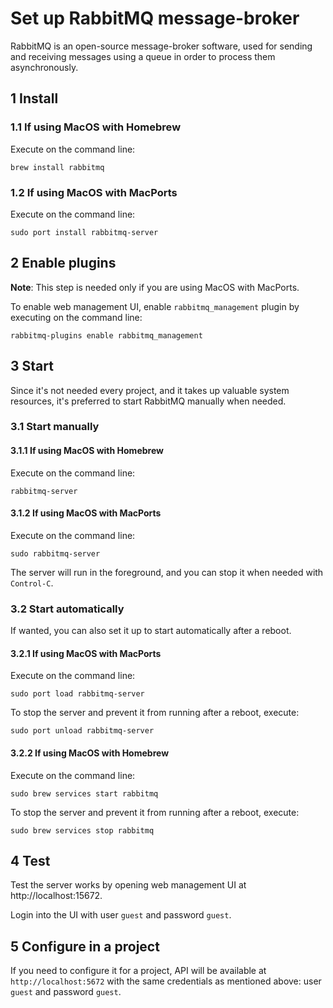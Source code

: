 # Set up RabbitMQ message-broker

RabbitMQ is an open-source message-broker software, used for sending and
receiving messages using a queue in order to process them asynchronously.

## 1 Install

### 1.1 If using MacOS with Homebrew

Execute on the command line:

```console
brew install rabbitmq
```

### 1.2 If using MacOS with MacPorts

Execute on the command line:

```console
sudo port install rabbitmq-server
```

## 2 Enable plugins

**Note**: This step is needed only if you are using MacOS with MacPorts.

To enable web management UI, enable `rabbitmq_management` plugin by executing on
the command line:

```console
rabbitmq-plugins enable rabbitmq_management
```

## 3 Start

Since it's not needed every project, and it takes up valuable system resources,
it's preferred to start RabbitMQ manually when needed.

### 3.1 Start manually

#### 3.1.1 If using MacOS with Homebrew

Execute on the command line:

```console
rabbitmq-server
```

#### 3.1.2 If using MacOS with MacPorts

Execute on the command line:

```console
sudo rabbitmq-server
```

The server will run in the foreground, and you can stop it when needed with
`Control-C`.

### 3.2 Start automatically

If wanted, you can also set it up to start automatically after a reboot.

#### 3.2.1 If using MacOS with MacPorts

Execute on the command line:

```console
sudo port load rabbitmq-server
```

To stop the server and prevent it from running after a reboot, execute:

```console
sudo port unload rabbitmq-server
```

#### 3.2.2 If using MacOS with Homebrew

Execute on the command line:

```console
sudo brew services start rabbitmq
```

To stop the server and prevent it from running after a reboot, execute:

```console
sudo brew services stop rabbitmq
```

## 4 Test

Test the server works by opening web management UI at http://localhost:15672.

Login into the UI with user `guest` and password `guest`.

## 5 Configure in a project

If you need to configure it for a project, API will be available at
`http://localhost:5672` with the same credentials as mentioned above: user
`guest` and password `guest`.
